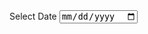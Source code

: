 <div class="col-md-2">
    <label for="dateFilter" class="fw-bold">Select Date</label>
    <input type="date" id="dateFilter" class="form-control m-0">
</div>

<script>
    document.addEventListener("DOMContentLoaded", function () {
        let today = new Date().toISOString().split('T')[0]; // Get today's date in YYYY-MM-DD format
        document.getElementById("dateFilter").value = today; // Set the default value
    });
</script>